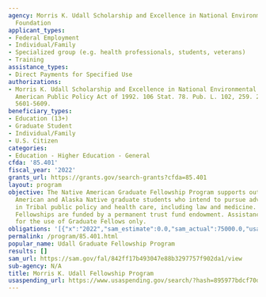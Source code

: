 ```yaml
---
agency: Morris K. Udall Scholarship and Excellence in National Environmental Policy
  Foundation
applicant_types:
- Federal Employment
- Individual/Family
- Specialized group (e.g. health professionals, students, veterans)
- Training
assistance_types:
- Direct Payments for Specified Use
authorizations:
- Morris K. Udall Scholarship and Excellence in National Environmental and Native
  American Public Policy Act of 1992. 106 Stat. 78. Pub. L. 102, 259. 20 U.S.C. &sect;
  5601-5609.
beneficiary_types:
- Education (13+)
- Graduate Student
- Individual/Family
- U.S. Citizen
categories:
- Education - Higher Education - General
cfda: '85.401'
fiscal_year: '2022'
grants_url: https://grants.gov/search-grants?cfda=85.401
layout: program
objective: The Native American Graduate Fellowship Program supports outstanding Native
  American and Alaska Native graduate students who intend to pursue advanced degrees
  in Tribal public policy and health care, including law and medicine. Udall Graduate
  Fellowships are funded by a permanent trust fund endowment. Assistance is intended
  for the use of Graduate Fellows only.
obligations: '[{"x":"2022","sam_estimate":0.0,"sam_actual":75000.0,"usa_spending_actual":0.0},{"x":"2023","sam_estimate":0.0,"sam_actual":75000.0,"usa_spending_actual":0.0},{"x":"2024","sam_estimate":75000.0,"sam_actual":0.0,"usa_spending_actual":0.0}]'
permalink: /program/85.401.html
popular_name: Udall Graduate Fellowship Program
results: []
sam_url: https://sam.gov/fal/842ff17b493047e88b3297757f902da1/view
sub-agency: N/A
title: Morris K. Udall Fellowship Program
usaspending_url: https://www.usaspending.gov/search/?hash=895977bdcf70d0b690a9fed0d25a81b4
---
```

